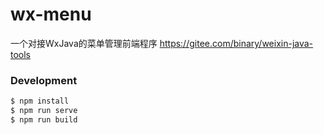 # wx-menu
一个对接WxJava的菜单管理前端程序
https://gitee.com/binary/weixin-java-tools

### Development

```bash
$ npm install
$ npm run serve
$ npm run build
```
